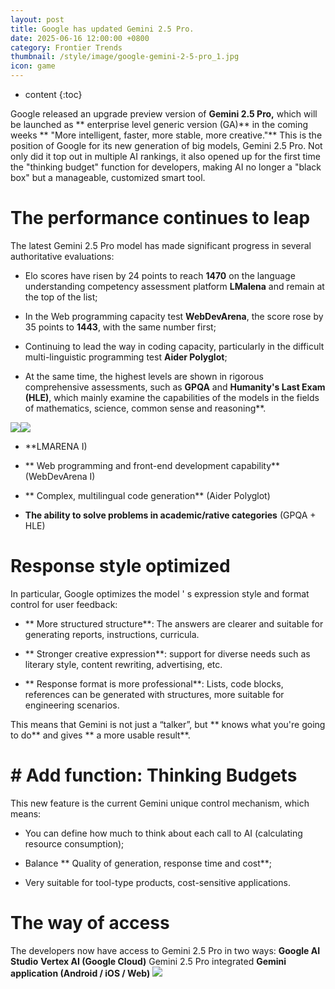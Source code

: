 ```yaml
---
layout: post
title: Google has updated Gemini 2.5 Pro.
date: 2025-06-16 12:00:00 +0800
category: Frontier Trends
thumbnail: /style/image/google-gemini-2-5-pro_1.jpg
icon: game
---
```

* content
{:toc}

Google released an upgrade preview version of **Gemini 2.5 Pro,** which will be launched as ** enterprise level generic version (GA)** in the coming weeks
** "More intelligent, faster, more stable, more creative."** This is the position of Google for its new generation of big models, Gemini 2.5 Pro. Not only did it top out in multiple AI rankings, it also opened up for the first time the "thinking budget" function for developers, making AI no longer a "black box" but a manageable, customized smart tool.

# The performance continues to leap
The latest Gemini 2.5 Pro model has made significant progress in several authoritative evaluations:

- Elo scores have risen by 24 points to reach **1470** on the language understanding competency assessment platform **LMalena** and remain at the top of the list;

- In the Web programming capacity test **WebDevArena**, the score rose by 35 points to **1443**, with the same number first;

- Continuing to lead the way in coding capacity, particularly in the difficult multi-linguistic programming test **Aider Polyglot**;

- At the same time, the highest levels are shown in rigorous comprehensive assessments, such as **GPQA** and **Humanity's Last Exam (HLE)**, which mainly examine the capabilities of the models in the fields of mathematics, science, common sense and reasoning**.

![](https://assets-v2.circle.so/drlliplpcjmppqgb3h6k9iukyujl)![](https://assets-v2.circle.so/xjse0mvpj45lcvp7w8abqf4xa7lx)
- **LMARENA I)

- ** Web programming and front-end development capability** (WebDevArena I)

- ** Complex, multilingual code generation** (Aider Polyglot)

- **The ability to solve problems in academic/rative categories** (GPQA + HLE)

# Response style optimized
In particular, Google optimizes the model ' s expression style and format control for user feedback:

- ** More structured structure**: The answers are clearer and suitable for generating reports, instructions, curricula.

- ** Stronger creative expression**: support for diverse needs such as literary style, content rewriting, advertising, etc.

- ** Response format is more professional**: Lists, code blocks, references can be generated with structures, more suitable for engineering scenarios.

This means that Gemini is not just a “talker”, but ** knows what you're going to do** and gives ** a more usable result**.

# # Add function: Thinking Budgets
This new feature is the current Gemini unique control mechanism, which means:

- You can define how much to think about each call to AI (calculating resource consumption);

- Balance ** Quality of generation, response time and cost**;

- Very suitable for tool-type products, cost-sensitive applications.

# The way of access #
The developers now have access to Gemini 2.5 Pro in two ways:
**Google AI Studio**
**Vertex AI (Google Cloud)**
Gemini 2.5 Pro integrated **Gemini application (Android / iOS / Web)**
![](https://assets-v2.circle.so/x6a3ob35ljvpttoygqgki9wpdvjb)